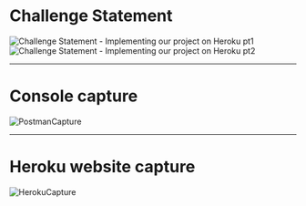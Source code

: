 # Challenge Statement

![Challenge Statement - Implementing our project on Heroku pt1](https://user-images.githubusercontent.com/62315321/151724221-cab06159-27bf-45a0-8dc7-0d48b7aa3945.png)
![Challenge Statement - Implementing our project on Heroku pt2](https://user-images.githubusercontent.com/62315321/151724222-32cd49dd-1502-4aab-9629-2ffe9b5500c5.png)


***

# Console capture

![PostmanCapture](https://user-images.githubusercontent.com/62315321/151724694-500f48b8-cfa1-4abd-8358-ef2c829d6dc3.png)


***

# Heroku website capture

![HerokuCapture](https://user-images.githubusercontent.com/62315321/151725001-a90d609d-bc18-47fb-8fbc-90bf90ab2d89.png)
